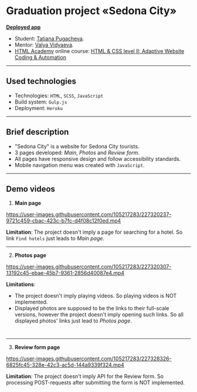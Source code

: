 # Graduation project «Sedona City»

**[Deployed app](https://sedona-city.herokuapp.com/)**

* Student: [Tatiana Pugacheva](https://up.htmlacademy.ru/adaptive/26/user/1892769).
* Mentor: [Valya Vidyaeva](https://htmlacademy.ru/profile/id189794).
* [HTML Academy](https://htmlacademy.ru/) online course: [HTML & CSS level II: Adaptive Website Coding & Automation](https://htmlacademy.ru/intensive/adaptive)

---

## Used technologies

* Technologies: `HTML`, `SCSS`, `JavaScript`
* Build system: `Gulp.js`
* Deployment: `Heroku`

---

## Brief description

* "Sedona City" is a website for Sedona City tourists. 
* 3 pages developed: *Main*, *Photos* and *Review form*.
* All pages have responsive design and follow accessibility standards.
* Mobile navigation menu was created with `JavaScript`.

---

## Demo videos

1. **Main page**


https://user-images.githubusercontent.com/105217283/227320237-9721c459-cbac-423c-b7fc-d4f08c12f0ed.mp4


**Limitation**: The project doesn't imply a page for searching for a hotel. So link `Find hotels` just leads to *Main page*.
___

2. **Photos page**


https://user-images.githubusercontent.com/105217283/227320307-13192c45-ebae-45b7-9361-2856d40087e4.mp4


**Limitations**:
* The project doesn't imply playing videos. So playing videos is NOT implemented. 
* Displayed photos are supposed to be the links to their full-scale versions, however the project doesn't imply opening such links. So all displayed photos' links just lead to *Photos page*.
#
___

3. **Review form page**



https://user-images.githubusercontent.com/105217283/227328326-6825fc45-328e-42c3-ac5d-144a9339f324.mp4


**Limitation**: The project doesn't imply API for the Review form. So processing POST-requests after submitting the form is NOT implemented.

